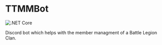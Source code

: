 # TTMMBot

![.NET Core](https://github.com/Q-Sharp/MMBot/workflows/.NET%20Core/badge.svg)

Discord bot which helps with the member managment of a Battle Legion Clan.
